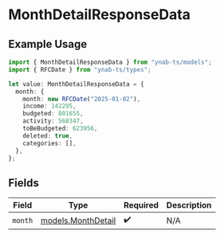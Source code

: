# MonthDetailResponseData

## Example Usage

```typescript
import { MonthDetailResponseData } from "ynab-ts/models";
import { RFCDate } from "ynab-ts/types";

let value: MonthDetailResponseData = {
  month: {
    month: new RFCDate("2025-01-02"),
    income: 142295,
    budgeted: 801655,
    activity: 568347,
    toBeBudgeted: 623956,
    deleted: true,
    categories: [],
  },
};
```

## Fields

| Field                                          | Type                                           | Required                                       | Description                                    |
| ---------------------------------------------- | ---------------------------------------------- | ---------------------------------------------- | ---------------------------------------------- |
| `month`                                        | [models.MonthDetail](../models/monthdetail.md) | :heavy_check_mark:                             | N/A                                            |